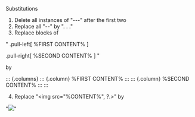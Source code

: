 Substitutions

1. Delete all instances of "---" after the first two
2. Replace all "--" by ". . ."
3. Replace blocks of 

"
.pull-left[
%FIRST CONTENT%
]

.pull-right[
%SECOND CONTENT%
]
"

by

::: {.columns}
::: {.column}
%FIRST CONTENT%
:::
::: {.column}
%SECOND CONTENT%
:::
:::

4. Replace 
 "<img src="%CONTENT%", ?.>"
by

"![](%CONTENT%)"

